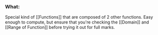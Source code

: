 ### What:
Special kind of [[Functions]] that are composed of 2 other functions. Easy enough to compute, but ensure that you're checking the [[Domain]] and [[Range of Function]] before trying it out for full marks. 